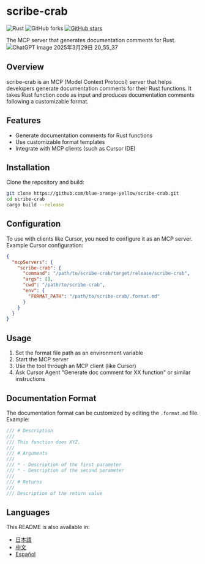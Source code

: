 # scribe-crab
![Rust](https://img.shields.io/badge/rust-2024-orange)
![GitHub forks](https://img.shields.io/github/forks/blue-orange-yellow/scribe-crab?style=social)
[![GitHub stars](https://img.shields.io/github/stars/blue-orange-yellow/scribe-crab?style=social)](https://github.com/blue-orange-yellow/scribe-crab/stargazers)

The MCP server that generates documentation comments for Rust.
![ChatGPT Image 2025年3月29日 20_55_37](https://github.com/user-attachments/assets/c7cc9514-cac5-4fc9-9145-800375be6bb6)



## Overview

scribe-crab is an MCP (Model Context Protocol) server that helps developers generate documentation comments for their Rust functions. It takes Rust function code as input and produces documentation comments following a customizable format.

## Features

- Generate documentation comments for Rust functions
- Use customizable format templates
- Integrate with MCP clients (such as Cursor IDE)

## Installation

Clone the repository and build:

```bash
git clone https://github.com/blue-orange-yellow/scribe-crab.git
cd scribe-crab
cargo build --release
```

## Configuration

To use with clients like Cursor, you need to configure it as an MCP server. Example Cursor configuration:

```json
{
  "mcpServers": {
    "scribe-crab": {
      "command": "/path/to/scribe-crab/target/release/scribe-crab",
      "args": [],
      "cwd": "/path/to/scribe-crab",
      "env": {
        "FORMAT_PATH": "/path/to/scribe-crab/.format.md"
      }
    }
  }
}
```

## Usage

1. Set the format file path as an environment variable
2. Start the MCP server
3. Use the tool through an MCP client (like Cursor)
4. Ask Cursor Agent "Generate doc comment for XX function" or similar instructions

## Documentation Format

The documentation format can be customized by editing the `.format.md` file.
Example:

```rust
/// # Description
/// 
/// This function does XYZ.
/// 
/// # Arguments
/// 
/// * - Description of the first parameter
/// * - Description of the second parameter
/// 
/// # Returns
/// 
/// Description of the return value
```

## Languages

This README is also available in:
- [日本語](docs/translations/README.ja.md)
- [中文](docs/translations/README.zh.md)
- [Español](docs/translations/README.es.md)

